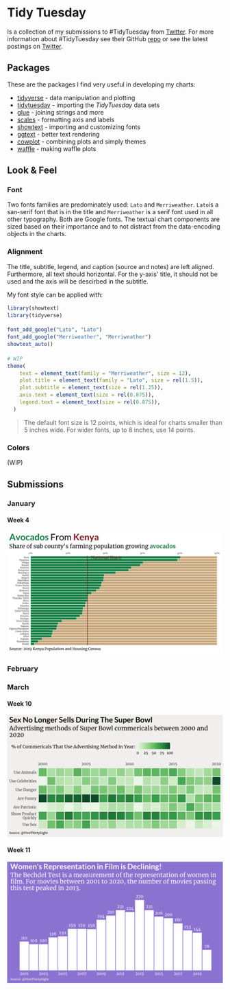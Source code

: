 # Tidy Tuesday

<!-- badges: start -->

<!-- badges: end -->

Is a collection of my submissions to \#TidyTuesday from [Twitter](https://twitter.com/adriaaaaaaan). For more information about \#TidyTuesday see their GitHub [repo](https://github.com/rfordatascience/tidytuesday) or see the latest postings on [Twitter](https://twitter.com/search?q=%23TidyTuesday&f=live).

## Packages

These are the packages I find very useful in developing my charts:

-   [tidyverse](https://tidyverse.tidyverse.org/) - data manipulation and plotting
-   [tidytuesday](https://thebioengineer.github.io/tidytuesdayR/) - importing the *TidyTuesday* data sets
-   [glue](https://glue.tidyverse.org/) - joining strings and more
-   [scales](https://scales.r-lib.org/) - formatting axis and labels
-   [showtext](http://cran.r-project.org/web/packages/showtext/index.html) - importing and customizing fonts
-   [ggtext](https://wilkelab.org/gridtext/) - better text rendering
-   [cowplot](https://wilkelab.org/cowplot/index.html) - combining plots and simply themes
-   [waffle](https://github.com/hrbrmstr/waffle) - making waffle plots

## Look & Feel

### Font

Two fonts families are predominately used: `Lato` and `Merriweather`. `Lato`is a san-serif font that is in the title and `Merriweather` is a serif font used in all other typography. Both are Google fonts. The textual chart components are sized based on their importance and to not distract from the data-encoding objects in the charts.

### Alignment

The title, subtitle, legend, and caption (source and notes) are left aligned. Furthermore, all text should horizontal. For the y-axis' title, it should not be used and the axis will be descirbed in the subtitle.

My font style can be applied with:

``` r
library(showtext)
library(tidyverse)

font_add_google("Lato", "Lato")
font_add_google("Merriweather", "Merriweather")
showtext_auto()

# WIP
theme(
    text = element_text(family = "Merriweather", size = 12),
    plot.title = element_text(family = "Lato", size = rel(1.5)),
    plot.subtitle = element_text(size = rel(1.25)),
    axis.text = element_text(size = rel(0.875)),
    legend.text = element_text(size = rel(0.875)),
  )
```

> The default font size is 12 points, which is ideal for charts smaller than 5 inches wide. For wider fonts, up to 8 inches, use 14 points.

### Colors

(WIP)

## Submissions

### January

#### Week 4

![Avocados From Kenya](/plots/2021-04.png)

### February

### March

#### Week 10

![Sex No Longer Sells](/plots/2021-10.png)

#### Week 11

![Bechdel Test](/plots/2021-11.png)
